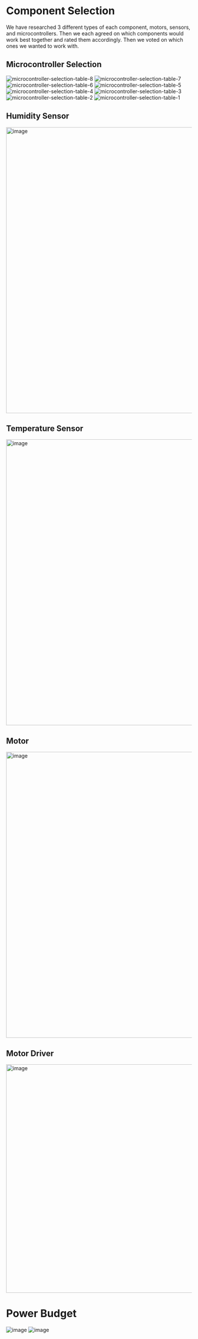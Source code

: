 # Component Selection

We have researched 3 different types of each component, motors, sensors, and microcontrollers. Then we each agreed on which components would work best together and rated them accordingly. Then we voted on which ones we wanted to work with.

## Microcontroller Selection
![microcontroller-selection-table-8](https://github.com/WhoWaWay/WhoWaWay.github.io/assets/157083035/fb43f303-0461-41a8-90b2-d2ff7f0b7ea4)
![microcontroller-selection-table-7](https://github.com/WhoWaWay/WhoWaWay.github.io/assets/157083035/b0913a8f-6db8-4f31-889e-7eef322338f3)
![microcontroller-selection-table-6](https://github.com/WhoWaWay/WhoWaWay.github.io/assets/157083035/537dd6ad-04f7-4408-b418-63e580bbea9c)
![microcontroller-selection-table-5](https://github.com/WhoWaWay/WhoWaWay.github.io/assets/157083035/f9021cde-76bd-4cdc-a601-f101b9269909)
![microcontroller-selection-table-4](https://github.com/WhoWaWay/WhoWaWay.github.io/assets/157083035/11f11972-2785-40bc-97e7-000aef2f7a68)
![microcontroller-selection-table-3](https://github.com/WhoWaWay/WhoWaWay.github.io/assets/157083035/37074f42-9bc8-4e32-95df-958d8529456e)
![microcontroller-selection-table-2](https://github.com/WhoWaWay/WhoWaWay.github.io/assets/157083035/55fdb35b-2948-465a-a9da-083dd08d7d17)
![microcontroller-selection-table-1](https://github.com/WhoWaWay/WhoWaWay.github.io/assets/157083035/8de3666d-38ef-453b-80d4-7173b12727fa)

## Humidity Sensor
<img width="776" alt="image" src="https://github.com/WhoWaWay/WhoWaWay.github.io/assets/157083035/209d0464-479d-4ec4-8c6e-fd0f5dff3183">

## Temperature Sensor
<img width="776" alt="image" src="https://github.com/WhoWaWay/WhoWaWay.github.io/assets/157083035/dff0042f-a335-4760-adb6-fdd3a409de4b">

## Motor
<img width="776" alt="image" src="https://github.com/WhoWaWay/WhoWaWay.github.io/assets/157083035/3f9c632a-a9ce-4d6f-ae76-0cf470421e4f">

## Motor Driver
<img width="620" alt="image" src="https://github.com/WhoWaWay/WhoWaWay.github.io/assets/157083035/562a3801-0677-43ba-9cd5-7c49326901f7">

# Power Budget
![image](https://github.com/WhoWaWay/WhoWaWay.github.io/assets/156974895/aee55b54-6bc2-4793-89ba-b57b1cdcd225)
![image](https://github.com/WhoWaWay/WhoWaWay.github.io/assets/156974895/77e66156-2c3a-4cb2-896a-5585c66a1e20)




